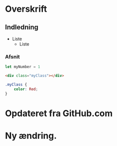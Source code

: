 # Overskrift

## Indledning

* Liste
    * Liste
### Afsnit

```JavaScript
let myNumber = 1
```

```HTML
<div class="myClass"></div>
```

```CSS
.myClass {
    color: Red;
}
```



# Opdateret fra GitHub.com

# Ny ændring.